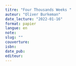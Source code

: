 ```yaml
---
titre: "Four Thousands Weeks "
auteur: "Oliver Burkeman"
date_lecture: "2022-01-16"
format: papier
langue: en
note:
slug: ""
couverture: 
isbn: 
date_pub: 
editeur: 
---
```

